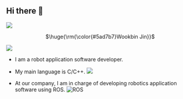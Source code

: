 ## Hi there 👋

<img src="https://capsule-render.vercel.app/api?type=waving&color=BDBDC8&height=150&section=header" />
<div align=center> 
<p>$\huge{\rm{\color{#5ad7b7}Wookbin  Jin}}$</p>
</div>
<img src="https://capsule-render.vercel.app/api?type=waving&color=BDBDC8&height=150&section=footer" />

- I am a robot application software developer. 

- My main language is C/C++. <img src="https://img.shields.io/badge/c++-%2300599C.svg?style=for-the-badge&logo=c%2B%2B&logoColor=white"/>

- At our company, I am in charge of developing robotics application software using ROS. ![ROS](https://img.shields.io/badge/ROS-ROS2-gray?logo=ros&logoColor=white)

